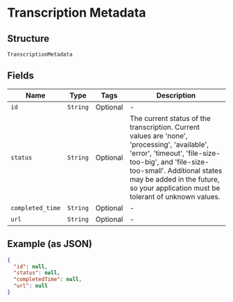 
# Transcription Metadata

## Structure

`TranscriptionMetadata`

## Fields

| Name | Type | Tags | Description |
|  --- | --- | --- | --- |
| `id` | `String` | Optional | - |
| `status` | `String` | Optional | The current status of the transcription. Current values are 'none', 'processing', 'available', 'error', 'timeout', 'file-size-too-big', and 'file-size-too-small'. Additional states may be added in the future, so your application must be tolerant of unknown values. |
| `completed_time` | `String` | Optional | - |
| `url` | `String` | Optional | - |

## Example (as JSON)

```json
{
  "id": null,
  "status": null,
  "completedTime": null,
  "url": null
}
```

